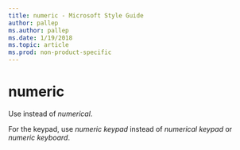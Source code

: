 ```yaml
---
title: numeric - Microsoft Style Guide
author: pallep
ms.author: pallep
ms.date: 1/19/2018
ms.topic: article
ms.prod: non-product-specific
---
```


# numeric

Use instead of *numerical*.

For the keypad, use *numeric keypad* instead of *numerical keypad* or *numeric keyboard*.
